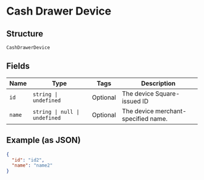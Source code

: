 
# Cash Drawer Device

## Structure

`CashDrawerDevice`

## Fields

| Name | Type | Tags | Description |
|  --- | --- | --- | --- |
| `id` | `string \| undefined` | Optional | The device Square-issued ID |
| `name` | `string \| null \| undefined` | Optional | The device merchant-specified name. |

## Example (as JSON)

```json
{
  "id": "id2",
  "name": "name2"
}
```

